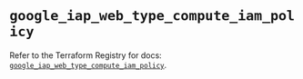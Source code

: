 # `google_iap_web_type_compute_iam_policy`

Refer to the Terraform Registry for docs: [`google_iap_web_type_compute_iam_policy`](https://registry.terraform.io/providers/hashicorp/google/6.36.1/docs/resources/iap_web_type_compute_iam_policy).
